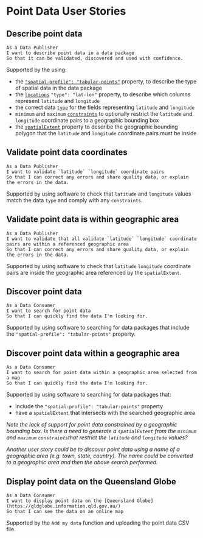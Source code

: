 # Point Data User Stories

## Describe point data

```
As a Data Publisher
I want to describe point data in a data package
So that it can be validated, discovered and used with confidence.
```

Supported by the using:
- the [`"spatial-profile": "tabular-points"`](https://research.okfn.org/spatial-data-package-investigation/#package-level-) property, to describe the type of spatial data in the data package
- the [`locations`](https://research.okfn.org/spatial-data-package-investigation/#point-datasets) `"type": "lat-lon"` property, to describe which columns represent `latitude` and `longitude`
- the correct data [`type`](https://frictionlessdata.io/specs/table-schema/#types-and-formats) for the fields representing `latitude` and `longitude`
- `minimum` and `maximum` [`constraints`](https://frictionlessdata.io/specs/table-schema/#constraints) to optionally restrict the `latitude` and `longitude` coordinate pairs to a geographic bounding box
- the [`spatialExtent`](https://hackmd.io/s/SyyEbQuEM#Describe-and-validate-the-spatial-extent-of-point-data) property to describe the geographic bounding polygon that the `latitude` and `longitude` coordinate pairs must be inside

## Validate point data coordinates

```
As a Data Publisher
I want to validate `latitude` `longitude` coordinate pairs
So that I can correct any errors and share quality data, or explain the errors in the data.
```

Supported by using software to check that `latitude` and `longitude` values match the data `type` and comply with any `constraints`.

## Validate point data is within geographic area

```
As a Data Publisher
I want to validate that all validate `latitude` `longitude` coordinate pairs are within a referenced geographic area
So that I can correct any errors and share quality data, or explain the errors in the data.
```

Supported by using software to check that `latitude` `longitude` coordinate pairs are inside the geographic area referenced by the `spatialExtent`.

## Discover point data

```
As a Data Consumer
I want to search for point data
So that I can quickly find the data I'm looking for.
```

Supported by using software to searching for data packages that include the `"spatial-profile": "tabular-points"` property.

## Discover point data within a geographic area

```
As a Data Consumer
I want to search for point data within a geographic area selected from a map
So that I can quickly find the data I'm looking for.
```

Supported by using software to searching for data packages that:
- include the `"spatial-profile": "tabular-points"` property
- have a `spatialExtent` that intersects with the searched geographic area

*Note the lack of support for point data constrained by a geographic bounding box. Is there a need to generate a `spatialExtent` from the `minimum` and `maximum` `constraints`that restrict the `latitude` and `longitude` values?*

*Another user story could be to discover point data using a name of a geographic area (e.g. town, state, country). The name could be converted to  a geographic area and then the above search performed.*

## Display point data on the Queensland Globe

```
As a Data Consumer
I want to display point data on the [Queensland Globe](https://qldglobe.information.qld.gov.au/)
So that I can see the data on an online map
```

Supported by the `Add my data` function and uploading the point data CSV file.
